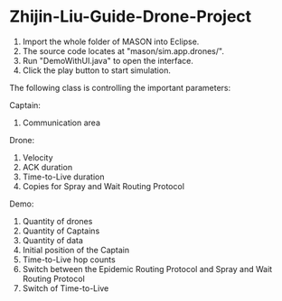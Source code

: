Zhijin-Liu-Guide-Drone-Project
==============================
1. Import the whole folder of MASON into Eclipse.
2. The source code locates at "mason/sim.app.drones/".
3. Run "DemoWithUI.java" to open the interface.
4. Click the play button to start simulation.

The following class is controlling the important parameters:

Captain:
1) Communication area

Drone:
1) Velocity
2) ACK duration
3) Time-to-Live duration
4) Copies for Spray and Wait Routing Protocol

Demo:
1) Quantity of drones
2) Quantity of Captains
3) Quantity of data
4) Initial position of the Captain
6) Time-to-Live hop counts
7) Switch between the Epidemic Routing Protocol and Spray and Wait Routing Protocol
8) Switch of Time-to-Live
